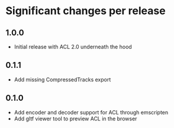 # Significant changes per release

## 1.0.0

*  Initial release with ACL 2.0 underneath the hood

## 0.1.1

*  Add missing CompressedTracks export

## 0.1.0

*  Add encoder and decoder support for ACL through emscripten
*  Add gltf viewer tool to preview ACL in the browser
